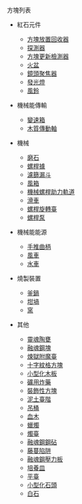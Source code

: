 方塊列表

- 紅石元件
    * [方塊放置回收器](block_dispenser.md)
    * [探測器](detector.md)
    * [方塊更新檢測器](buddy_block.md)
    * [火盆](hibachi.md)
    * [鏡頭聚焦器](lens.md)
    * [發光燈](light.md)
    * [風鈴](wind_chime.md)

- 機械能傳輸
    * [變速箱](wooden_gearbox.md)
    * [木質傳動軸](wooden_axle.md)

- 機械
    * [磨石](millstone.md)
    * [螺桿據](saw.md)
    * [濾篩漏斗](hopper.md)
    * [風箱](bellows.md)
    * [機械螺桿助力軌道](booster.md)
    * [滑車](pulley.md)
    * [螺桿旋轉臺](turntable.md)
    * [螺桿泵](screw_pump.md)
 
- 機械能能源
    * [手推曲柄](hand_crank.md) 
    * [風車](windmill.md)
    * [水車](waterwheel.md)        
    
- 燒製裝置
    * [釜鍋](cauldron.md)
    * [坩堝](crucible.md)
    * [窯](kiln.md)

- 其他
    * [靈魂陶甕](soul_urn.md)
    * [融魂鋼塊](soulforged_steel_block.md)
    * [煉獄附魔臺](infernal_enchanter.md)
    * [十字紋格方塊](chopping_block.md)
    * [小型化木板](minimized_wood.md)
    * [礦用炸藥](mining_charge.md)
    * [裝飾性方塊](decoration.md)
    * [泥土臺階](dirt_slab.md)
    * [吊桶](well_bucket.md)
    * [血木](blood_wood.md)
    * [蠟燭](candles.md)
    * [燭臺](candle_holders.md)
    * [融魂鋼鋼砧](anvil.md)
    * [藤蔓陷阱](vine_trap.md)
    * [融魂鋼壓力板](steel_pressure_plate.md)
    * [培養皿](planter.md)
    * [平臺](platform.md)
    * [小型化石頭](minimized_stone.md)
    * [白石](white_stone.md)